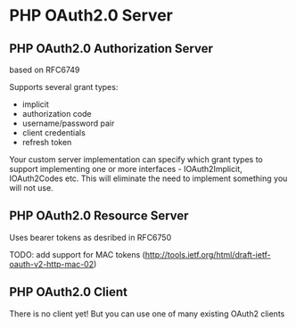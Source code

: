 # PHP OAuth2.0 Server

## PHP OAuth2.0 Authorization Server
based on RFC6749 

Supports several grant types:
 - implicit
 - authorization code
 - username/password pair
 - client credentials
 - refresh token

Your custom server implementation can specify which grant types to support
implementing one or more interfaces - IOAuth2Implicit, IOAuth2Codes etc.
This will eliminate the need to implement something you will not use.

## PHP OAuth2.0 Resource Server
Uses bearer tokens as desribed in RFC6750

TODO: add support for MAC tokens (http://tools.ietf.org/html/draft-ietf-oauth-v2-http-mac-02)

## PHP OAuth2.0 Client
There is no client yet! But you can use one of many existing OAuth2 clients
